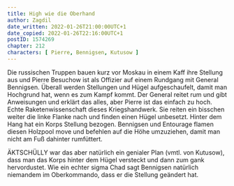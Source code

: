 ```yaml
---
title: High wie die Oberhand
author: Zagdil
date_written: 2022-01-26T21:00:00UTC+1
date_copied: 2022-01-26T22:16:00UTC+1
postID: 1574269
chapter: 212
characters: [ Pierre, Bennigsen, Kutusow ]
---
```

Die russischen Truppen bauen kurz vor Moskau in einem Kaff ihre Stellung aus und Pierre Besuchow ist als Offizier auf einem Rundgang mit General Bennigsen. Überall werden Stellungen und Hügel aufgeschaufelt, damit man Hochgrund hat, wenn es zum Kampf kommt. Der General reitet rum und gibt Anweisungen und erklärt das alles, aber Pierre ist das einfach zu hoch. Echte Raketenwissenschaft dieses Kriegshandwerk. Sie reiten ein bisschen weiter die linke Flanke nach und finden einen Hügel unbesetzt. Hinter dem Hang hat ein Korps Stellung bezogen. Bennigsen und Entourage flamen diesen Holzpool move und befehlen auf die Höhe umzuziehen, damit man nicht am Fuß dahinter rumfüttert.

ÄKTSCHÜLLY war das aber natürlich ein genialer Plan (vmtl. von Kutusow), dass man das Korps hinter dem Hügel versteckt und dann zum gank hervordustet. Wie ein echter sigma Chad sagt Bennigsen natürlich niemandem im Oberkommando, dass er die Stellung geändert hat.